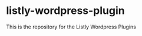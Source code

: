 listly-wordpress-plugin
=======================

This is the repository for the Listly Wordpress Plugins